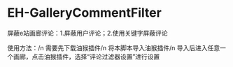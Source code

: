 # EH-GalleryCommentFilter
屏蔽e站画廊评论：1.屏蔽用户评论；2.使用关键字屏蔽评论

使用方法：/n
需要先下载油猴插件/n
将本脚本导入油猴插件/n
导入后进入任意一个画廊，点击油猴插件，选择“评论过滤器设置”进行设置
